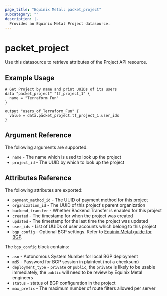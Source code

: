 ```yaml
---
page_title: "Equinix Metal: packet_project"
subcategory: ""
description: |-
  Provides an Equinix Metal Project datasource.
---
```


# packet\_project

Use this datasource to retrieve attributes of the Project API resource.

## Example Usage

```hcl
# Get Project by name and print UUIDs of its users
data "packet_project" "tf_project_1" {
  name = "Terraform Fun"
}

output "users_of_Terraform_Fun" {
  value = data.packet_project.tf_project_1.user_ids
}
```

## Argument Reference

The following arguments are supported:

* `name` - The name which is used to look up the project
* `project_id` - The UUID by which to look up the project

## Attributes Reference

The following attributes are exported:

* `payment_method_id` - The UUID of payment method for this project
* `organization_id` - The UUID of this project's parent organization
* `backend_transfer` - Whether Backend Transfer is enabled for this project
* `created` - The timestamp for when the project was created
* `updated` - The timestamp for the last time the project was updated
* `user_ids` - List of UUIDs of user accounts which belong to this project
* `bgp_config` - Optional BGP settings. Refer to [Equinix Metal guide for BGP](https://metal.equinix.com/developers/docs/networking/local-global-bgp/).

The `bgp_config` block contains:

* `asn` - Autonomous System Number for local BGP deployment
* `md5` - Password for BGP session in plaintext (not a checksum)
* `deployment_type` - `private` or `public`, the `private` is likely to be usable immediately, the `public` will need to be review by Equinix Metal engineers
* `status` - status of BGP configuration in the project
* `max_prefix` - The maximum number of route filters allowed per server
